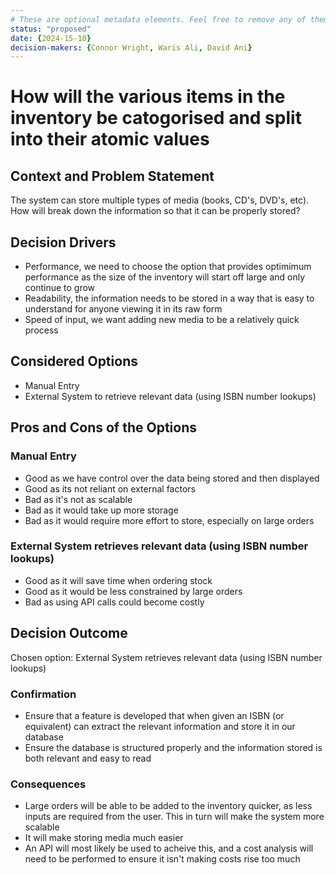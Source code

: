 ```yaml
---
# These are optional metadata elements. Feel free to remove any of them.
status: "proposed"
date: {2024-15-10}
decision-makers: {Connor Wright, Waris Ali, David Ani}
---
```


# How will the various items in the inventory be catogorised and split into their atomic values

## Context and Problem Statement

The system can store multiple types of media (books, CD's, DVD's, etc). How will break down the information so that it can be properly stored?

## Decision Drivers

* Performance, we need to choose the option that provides optimimum performance as the size of the inventory will start off large and only continue to grow
* Readability, the information needs to be stored in a way that is easy to understand for anyone viewing it in its raw form 
* Speed of input, we want adding new media to be a relatively quick process

## Considered Options

* Manual Entry
* External System to retrieve relevant data (using ISBN number lookups)


## Pros and Cons of the Options

### Manual Entry

* Good as we have control over the data being stored and then displayed
* Good as its not reliant on external factors
* Bad as it's not as scalable
* Bad as it would take up more storage
* Bad as it would require more effort to store, especially on large orders

### External System retrieves relevant data (using ISBN number lookups)

* Good as it will save time when ordering stock
* Good as it would be less constrained by large orders
* Bad as using API calls could become costly


## Decision Outcome

Chosen option: External System retrieves relevant data (using ISBN number lookups)

### Confirmation

* Ensure that a feature is developed that when given an ISBN (or equivalent) can extract the relevant information and store it in our database
* Ensure the database is structured properly and the information stored is both relevant and easy to read

### Consequences

* Large orders will be able to be added to the inventory quicker, as less inputs are required from the user. This in turn will make the system more scalable
* It will make storing media much easier 
* An API will most likely be used to acheive this, and a cost analysis will need to be performed to ensure it isn't making costs rise too much
